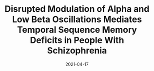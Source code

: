 ---
title: "Disrupted Modulation of Alpha and Low Beta Oscillations Mediates Temporal Sequence Memory Deficits in People With Schizophrenia"
collection: publications
permalink: /publication/ZhengLiuHsiehEtAl21
date: 2021-04-17
venue: 'Biological Psychiatry: Cognitive Neuroscience and Neuroimaging'
paperurl: '/files/pdf/publication/ZhengLiuHsiehEtAl21.pdf'
link: 'https://doi.org/10.1016/j.bpsc.2021.04.002'
---